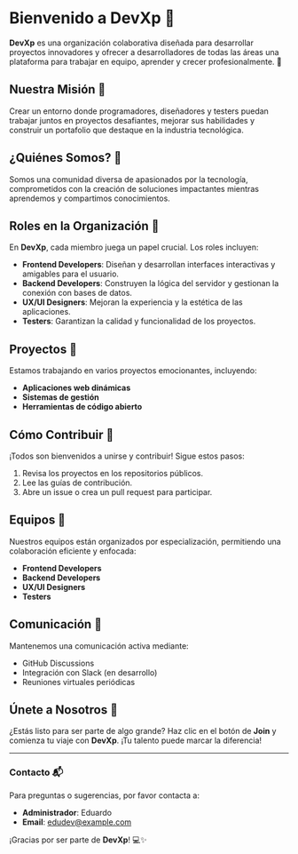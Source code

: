 # Bienvenido a **DevXp** 🚀

**DevXp** es una organización colaborativa diseñada para desarrollar proyectos innovadores y ofrecer a desarrolladores de todas las áreas una plataforma para trabajar en equipo, aprender y crecer profesionalmente. 🌟

## Nuestra Misión 🎯
Crear un entorno donde programadores, diseñadores y testers puedan trabajar juntos en proyectos desafiantes, mejorar sus habilidades y construir un portafolio que destaque en la industria tecnológica.

## ¿Quiénes Somos? 👥
Somos una comunidad diversa de apasionados por la tecnología, comprometidos con la creación de soluciones impactantes mientras aprendemos y compartimos conocimientos.

## Roles en la Organización 🔧
En **DevXp**, cada miembro juega un papel crucial. Los roles incluyen:
- **Frontend Developers**: Diseñan y desarrollan interfaces interactivas y amigables para el usuario.
- **Backend Developers**: Construyen la lógica del servidor y gestionan la conexión con bases de datos.
- **UX/UI Designers**: Mejoran la experiencia y la estética de las aplicaciones.
- **Testers**: Garantizan la calidad y funcionalidad de los proyectos.

## Proyectos 🚧
Estamos trabajando en varios proyectos emocionantes, incluyendo:
- **Aplicaciones web dinámicas**
- **Sistemas de gestión**
- **Herramientas de código abierto**

## Cómo Contribuir 🤝
¡Todos son bienvenidos a unirse y contribuir! Sigue estos pasos:
1. Revisa los proyectos en los repositorios públicos.
2. Lee las guías de contribución.
3. Abre un issue o crea un pull request para participar.

## Equipos 💼
Nuestros equipos están organizados por especialización, permitiendo una colaboración eficiente y enfocada:
- **Frontend Developers**
- **Backend Developers**
- **UX/UI Designers**
- **Testers**

## Comunicación 📢
Mantenemos una comunicación activa mediante:
- GitHub Discussions
- Integración con Slack (en desarrollo)
- Reuniones virtuales periódicas

## Únete a Nosotros 🚀
¿Estás listo para ser parte de algo grande? Haz clic en el botón de **Join** y comienza tu viaje con **DevXp**. ¡Tu talento puede marcar la diferencia!

---

### Contacto 📬
Para preguntas o sugerencias, por favor contacta a:
- **Administrador**: Eduardo 
- **Email**: [edudev@example.com](mailto:edudev@example.com)

¡Gracias por ser parte de **DevXp**! 💻✨
